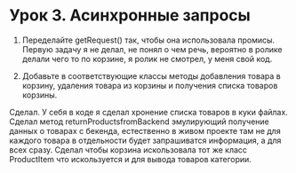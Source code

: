 # Урок 3. Асинхронные запросы

1) Переделайте getRequest() так, чтобы она использовала промисы.
Первую задачу я не делал, не понял о чем речь, вероятно в ролике делали чего то по корзине, я ролик не смотрел, у меня свой код.

3) Добавьте в соответствующие классы методы добавления товара в корзину, удаления товара из корзины и получения списка товаров корзины.

Сделал. У себя в коде я сделал хронение списка товаров в куки файлах. Сделал метод returnProductsfromBackend эмулирующий получение данных о товарах с бекенда, естественно в живом проекте там не для каждого товара в отдельности будет запрашиватся информация, а для всех сразу. Сделал чтобы корзина искользовала тот же класс ProductItem что искользуется и для вывода товаров категории.
